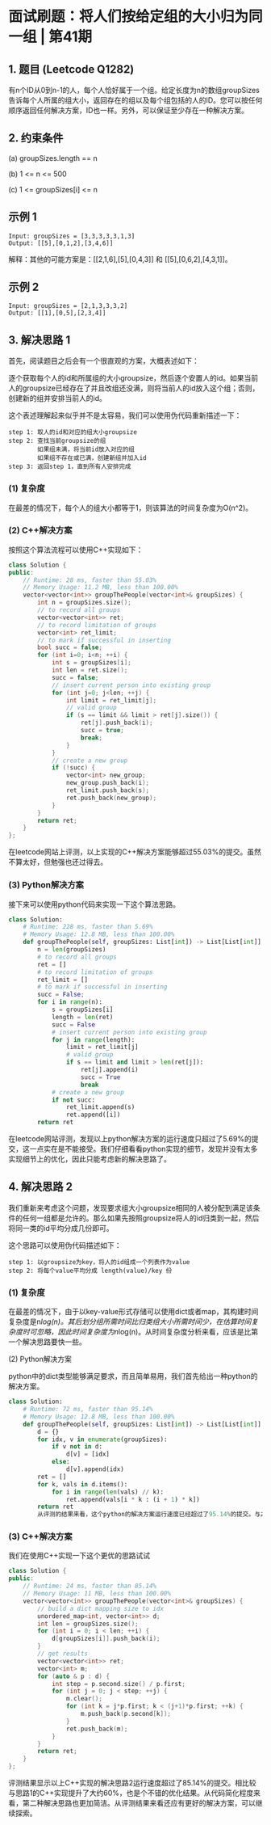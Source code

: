 # ​面试刷题：将人们按给定组的大小归为同一组 | 第41期

## 1. 题目 (Leetcode Q1282)

有n个ID从0到n-1的人，每个人恰好属于一个组。给定长度为n的数组groupSizes告诉每个人所属的组大小，返回存在的组以及每个组包括的人的ID。您可以按任何顺序返回任何解决方案，ID也一样。另外，可以保证至少存在一种解决方案。

## 2. 约束条件

(a) groupSizes.length == n

(b) 1 <= n <= 500

(c) 1 <= groupSizes[i] <= n


## 示例 1

```
Input: groupSizes = [3,3,3,3,3,1,3]
Output: [[5],[0,1,2],[3,4,6]]
```

解释：其他的可能方案是：[[2,1,6],[5],[0,4,3]] 和 [[5],[0,6,2],[4,3,1]]。

## 示例 2

```
Input: groupSizes = [2,1,3,3,3,2]
Output: [[1],[0,5],[2,3,4]]
```

## 3. 解决思路 1

首先，阅读题目之后会有一个很直观的方案，大概表述如下：

逐个获取每个人的id和所属组的大小groupsize，然后逐个安置人的id。如果当前人的groupsize已经存在了并且改组还没满，则将当前人的id放入这个组；否则，创建新的组并安排当前人的id。

这个表述理解起来似乎并不是太容易，我们可以使用伪代码重新描述一下：

```
step 1: 取人的id和对应的组大小groupsize
step 2: 查找当前groupsize的组
        如果组未满，将当前id放入对应的组
        如果组不存在或已满，创建新组并加入id
step 3: 返回step 1，直到所有人安排完成
```

### (1) 复杂度

在最差的情况下，每个人的组大小都等于1，则该算法的时间复杂度为O(n^2)。

### (2) C++解决方案

按照这个算法流程可以使用C++实现如下：

```C++
class Solution {
public:
    // Runtime: 28 ms, faster than 55.03% 
    // Memory Usage: 11.2 MB, less than 100.00%
    vector<vector<int>> groupThePeople(vector<int>& groupSizes) {
        int n = groupSizes.size();
        // to record all groups
        vector<vector<int>> ret; 
        // to record limitation of groups
        vector<int> ret_limit;   
        // to mark if successful in inserting 
        bool succ = false;        
        for (int i=0; i<n; ++i) {
            int s = groupSizes[i];
            int len = ret.size();
            succ = false;
            // insert current person into existing group
            for (int j=0; j<len; ++j) {
                int limit = ret_limit[j];
                // valid group
                if (s == limit && limit > ret[j].size()) {
                    ret[j].push_back(i);
                    succ = true;
                    break;
                }
            }
            // create a new group
            if (!succ) {
                vector<int> new_group;
                new_group.push_back(i);
                ret_limit.push_back(s);
                ret.push_back(new_group);
            }
        }
        return ret;
    }
};
```

在leetcode网站上评测，以上实现的C++解决方案能够超过55.03%的提交。虽然不算太好，但勉强也还过得去。


### (3) Python解决方案

接下来可以使用python代码来实现一下这个算法思路。

```Python
class Solution:
    # Runtime: 228 ms, faster than 5.69%
    # Memory Usage: 12.8 MB, less than 100.00%
    def groupThePeople(self, groupSizes: List[int]) -> List[List[int]]:
        n = len(groupSizes)
        # to record all groups
        ret = []     
        # to record limitation of groups     
        ret_limit = []    
        # to mark if successful in inserting
        succ = False;     
        for i in range(n):
            s = groupSizes[i]
            length = len(ret)
            succ = False
            # insert current person into existing group
            for j in range(length):
                limit = ret_limit[j]
                # valid group
                if s == limit and limit > len(ret[j]):
                    ret[j].append(i)
                    succ = True
                    break
            # create a new group
            if not succ:
                ret_limit.append(s)
                ret.append([i])
        return ret
```

在leetcode网站评测，发现以上python解决方案的运行速度只超过了5.69%的提交，这一点实在是不能接受。我们仔细看看python实现的细节，发现并没有太多实现细节上的优化，因此只能考虑新的解决思路了。


## 4. 解决思路 2

我们重新来考虑这个问题，发现要求组大小groupsize相同的人被分配到满足该条件的任何一组都是允许的。那么如果先按照groupsize将人的id归类到一起，然后将同一类的id平均分成几份即可。

这个思路可以使用伪代码描述如下：

```
step 1: 以groupsize为key，将人的id组成一个列表作为value
step 2: 将每个value平均分成 length(value)/key 份 
```

### (1) 复杂度

在最差的情况下，由于以key-value形式存储可以使用dict或者map，其构建时间复杂度是n*log(n)。其后划分组所需时间比归类组大小所需时间少，在估算时间复杂度时可忽略，因此时间复杂度为n*log(n)。从时间复杂度分析来看，应该是比第一个解决思路要快一些。


(2) Python解决方案

python中的dict类型能够满足要求，而且简单易用，我们首先给出一种python的解决方案。‍

```Python
class Solution:
    # Runtime: 72 ms, faster than 95.14%
    # Memory Usage: 12.8 MB, less than 100.00%
    def groupThePeople(self, groupSizes: List[int]) -> List[List[int]]:
        d = {}
        for idx, v in enumerate(groupSizes):
            if v not in d:
                d[v] = [idx]
            else:
                d[v].append(idx)
        ret = []
        for k, vals in d.items():
            for i in range(len(vals) // k):
                ret.append(vals[i * k : (i + 1) * k])
        return ret
        从评测的结果来看，这个python的解决方案运行速度已经超过了95.14%的提交。与之前相比，已经有很大的提升，可以表明这个解决思路确实优于上一个解决思路。
```

### (3) C++解决方案

我们在使用C++实现一下这个更优的思路试试

```C++
class Solution {
public:
    // Runtime: 24 ms, faster than 85.14%
    // Memory Usage: 11 MB, less than 100.00%
    vector<vector<int>> groupThePeople(vector<int>& groupSizes) {
        // build a dict mapping size to idx
        unordered_map<int, vector<int>> d;
        int len = groupSizes.size();
        for (int i = 0; i < len; ++i) {
            d[groupSizes[i]].push_back(i);
        }
        // get results
        vector<vector<int>> ret;
        vector<int> m;
        for (auto & p : d) {
            int step = p.second.size() / p.first;
            for (int j = 0; j < step; ++j) {
                m.clear();
                for (int k = j*p.first; k < (j+1)*p.first; ++k) {
                    m.push_back(p.second[k]);
                }
                ret.push_back(m);
            }
        }
        return ret;
    }
};
```

评测结果显示以上C++实现的解决思路2运行速度超过了85.14%的提交。相比较与思路1的C++实现提升了大约60%，也是个不错的优化结果。从代码简化程度来看，第二种解决思路也更加简洁。从评测结果来看还应有更好的解决方案，可以继续探索。